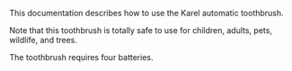 This documentation describes how to use the Karel automatic toothbrush.

Note that this toothbrush is totally safe to use for children, adults, pets, wildlife, and trees. 

The toothbrush requires four batteries.